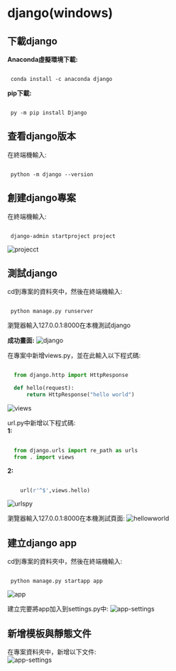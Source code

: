 # django(windows)

 下載django
 ---

 __Anaconda虛擬環境下載:__
 ```shell

  conda install -c anaconda django

 ```

 __pip下載:__
  ```shell

   py -m pip install Django

 ```

 查看django版本
 ---


 在終端機輸入:
 ```shell 

  python -m django --version 

 ```

 創建django專案
 ---

 在終端機輸入:
 ```shell

  django-admin startproject project

 ```

 ![projecct](images/project.png)

 測試django
 ---

 cd到專案的資料夾中，然後在終端機輸入:
 ```shell

  python manage.py runserver

 ```
 
瀏覽器輸入127.0.0.1:8000在本機測試django

__成功畫面:__
![django](images/django.png)

在專案中新增views.py，並在此輸入以下程式碼:
```py

  from django.http import HttpResponse

  def hello(request):
      return HttpResponse("hello world")

```
![views](/images/views.py.png)

url.py中新增以下程式碼:  
__1:__
```py
 
  from django.urls import re_path as urls 
  from . import views

```

__2:__
```py
 
    url(r'^$',views.hello)

```
![urlspy](/images/urls.py.png)

瀏覽器輸入127.0.0.1:8000在本機測試頁面:
![hellowworld](/images/helloworld.png)

建立django app
---

cd到專案的資料夾中，然後在終端機輸入:
 ```shell

  python manage.py startapp app

 ```
 ![app](images/app.png)

 建立完要將app加入到settings.py中:
 ![app-settings](images/app_settings.png)

新增模板與靜態文件
---

在專案資料夾中，新增以下文件:  
![app-settings](images/statics.png)







